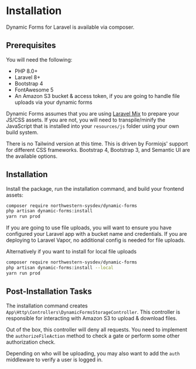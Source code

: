 # Installation
Dynamic Forms for Laravel is available via composer.

## Prerequisites
You will need the following:

- PHP 8.0+
- Laravel 8+
- Bootstrap 4 
- FontAwesome 5
- An Amazon S3 bucket & access token, if you are going to handle file uploads via your dynamic forms

Dynamic Forms assumes that you are using [Laravel Mix](https://laravel.com/docs/8.x/mix) to prepare your JS/CSS assets. If you are not, you will need to transpile/minify the JavaScript that is installed into your `resources/js` folder using your own build system.

There is no Tailwind version at this time. This is driven by Formiojs' support for different CSS frameworks. Bootstrap 4, Bootstrap 3, and Semantic UI are the available options.

## Installation
Install the package, run the installation command, and build your frontend assets:

```bash
composer require northwestern-sysdev/dynamic-forms
php artisan dynamic-forms:install
yarn run prod
```

If you are going to use file uploads, you will want to ensure you have configured your Laravel app with a bucket name and credentials. If you are deploying to Laravel Vapor, no additional config is needed for file uploads.

Alternatively if you want to install for local file uploads
```bash
composer require northwestern-sysdev/dynamic-forms
php artisan dynamic-forms:install --local
yarn run prod
```

## Post-Installation Tasks
The installation command creates `App\Http\Controllers\DynamicFormsStorageController`. This controller is responsible for interacting with Amazon S3 to upload & download files.

Out of the box, this controller will deny all requests. You need to implement the `authorizeFileAction` method to check a gate or perform some other authorization check.

Depending on who will be uploading, you may also want to add the `auth` middleware to verify a user is logged in.
